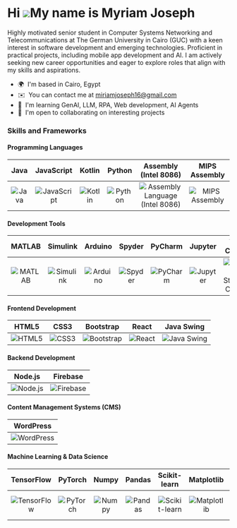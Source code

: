 Hi ![](https://user-images.githubusercontent.com/18350557/176309783-0785949b-9127-417c-8b55-ab5a4333674e.gif)My name is Myriam Joseph
=====================================================================================================================================

Highly motivated senior student in Computer Systems Networking and Telecommunications at The German University in Cairo (GUC) with a keen interest in software development and emerging technologies. Proficient in practical projects, including mobile app development and AI. I am actively seeking new career opportunities and eager to explore roles that align with my skills and aspirations.

* 🌍  I'm based in Cairo, Egypt
* ✉️  You can contact me at [miriamjoseph16@gmail.com](mailto:miriamjoseph16@gmail.com)
* 🧠  I'm learning GenAI, LLM, RPA, Web development, AI Agents
* 🤝  I'm open to collaborating on interesting projects

### Skills and Frameworks

#### Programming Languages

| Java | JavaScript | Kotlin | Python | Assembly (Intel 8086) | MIPS Assembly |
| :--: | :--------: | :----: | :----: | :------------------: | :-----------: |
| ![Java](https://img.shields.io/badge/Java-007396?logo=java&logoColor=white) | ![JavaScript](https://img.shields.io/badge/JavaScript-F7DF1E?logo=javascript&logoColor=black) | ![Kotlin](https://img.shields.io/badge/Kotlin-0095D5?logo=kotlin&logoColor=white) | ![Python](https://img.shields.io/badge/Python-3776AB?logo=python&logoColor=white) | ![Assembly Language (Intel 8086)](https://img.shields.io/badge/Assembly-808080?logo=assembly&logoColor=white) | ![MIPS Assembly](https://img.shields.io/badge/MIPS-808080?logo=assembly&logoColor=white) |

#### Development Tools

| MATLAB | Simulink | Arduino | Spyder | PyCharm | Jupyter | VS Code | Wireshark | PSpice | Android Studio |
| :---: | :------: | :-----: | :----: | :-----: | :-----: | :-----: | :------: | :----: | :-------------: |
| ![MATLAB](https://img.shields.io/badge/MATLAB-FFB200?logo=mathworks&logoColor=white) | ![Simulink](https://img.shields.io/badge/Simulink-FFB200?logo=simulink&logoColor=white) | ![Arduino](https://img.shields.io/badge/Arduino-00979D?logo=arduino&logoColor=white) | ![Spyder](https://img.shields.io/badge/Spyder-FF0000?logo=spyder%20ide&logoColor=white) | ![PyCharm](https://img.shields.io/badge/PyCharm-000000?logo=pycharm&logoColor=white) | ![Jupyter](https://img.shields.io/badge/Jupyter-F37626?logo=jupyter&logoColor=white) | ![Visual Studio Code](https://img.shields.io/badge/Visual%20Studio%20Code-007ACC?logo=visual%20studio%20code&logoColor=white) | ![Wireshark](https://img.shields.io/badge/Wireshark-1679A7?logo=wireshark&logoColor=white) | ![PSpice](https://img.shields.io/badge/PSpice-8B0000?logo=pspice&logoColor=white) | ![Android Studio](https://img.shields.io/badge/Android_Studio-3DDC84?logo=android%20studio&logoColor=white) |

#### Frontend Development

| HTML5 | CSS3 | Bootstrap | React | Java Swing |
| :---: | :--: | :-------: | :---: | :--------: |
| ![HTML5](https://img.shields.io/badge/HTML5-E34F26?logo=html5&logoColor=white) | ![CSS3](https://img.shields.io/badge/CSS3-1572B6?logo=css3&logoColor=white) | ![Bootstrap](https://img.shields.io/badge/Bootstrap-563D7C?logo=bootstrap&logoColor=white) | ![React](https://img.shields.io/badge/React-61DAFB?logo=react&logoColor=white) | ![Java Swing](https://img.shields.io/badge/Java_Swing-007396?logo=java&logoColor=white) |

#### Backend Development

| Node.js | Firebase |
| :-----: | :------: |
| ![Node.js](https://img.shields.io/badge/Node.js-339933?logo=nodedotjs&logoColor=white) | ![Firebase](https://img.shields.io/badge/Firebase-FFCA28?logo=firebase&logoColor=black) |

#### Content Management Systems (CMS)

| WordPress |
| :-------: |
| ![WordPress](https://img.shields.io/badge/WordPress-21759B?logo=wordpress&logoColor=white) |

#### Machine Learning & Data Science

| TensorFlow | PyTorch | Numpy | Pandas | Scikit-learn | Matplotlib | NLTK | SpaCy | Regex | Gensim | Transformers |
| :--------: | :-----: | :---: | :----: | :----------: | :--------: | :--: | :--: | :---: | :----: | :-----------: |
| ![TensorFlow](https://img.shields.io/badge/TensorFlow-FF6F00?logo=tensorflow&logoColor=white) | ![PyTorch](https://img.shields.io/badge/PyTorch-EE4C2C?logo=pytorch&logoColor=white) | ![Numpy](https://img.shields.io/badge/Numpy-013243?logo=numpy&logoColor=white) | ![Pandas](https://img.shields.io/badge/Pandas-150458?logo=pandas&logoColor=white) | ![Scikit-learn](https://img.shields.io/badge/Scikit--learn-F7931E?logo=scikitlearn&logoColor=white) | ![Matplotlib](https://img.shields.io/badge/Matplotlib-11557C?logo=matplotlib&logoColor=white) | ![NLTK](https://img.shields.io/badge/NLTK-005C97?logo=nltk&logoColor=white) | ![SpaCy](https://img.shields.io/badge/SpaCy-09A3D5?logo=spacy&logoColor=white) | ![Regex (re-module)](https://img.shields.io/badge/Regex-E34F26?logo=regex&logoColor=white) | ![Gensim](https://img.shields.io/badge/Gensim-2F4C6D?logo=gensim&logoColor=white) | ![Transformers](https://img.shields.io/badge/Transformers-ffcc00?logo=transformers&logoColor=black) |




